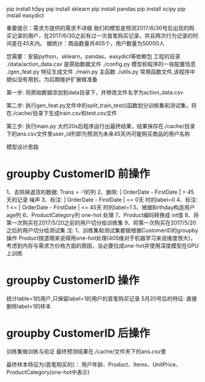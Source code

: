 pip install h5py
pip install sklearn
pip install pandas
pip install scipy
pip install easydict

重要提示：需求方提供的需求不详细
我们的模型是预测2017/6/30号后出现的购买记录的用户，在2017/6/30之前有过一次首笔购买记录，并且两次行为记录的时间差在45天内。
据统计：商品数量共405个，用户数量为50000人

您需要：安装python，sklearn，pandas，easydict等依赖包
工程的目录
./data/action_data.csv 是原始数据文件
./config.py  模型和程序的一些配置信息
./gen_feat.py 特征生成文件
./main.py 主函数
./utils.py 常用函数文件,该程序中貌似没有用到，为后期维护扩展做准备

第一步:
	将原始数据添加到data目录下，并修改文件名字为action_data.csv

第二步:
	执行gen_feat.py文件中的split_train_test()函数划分训练集和测试集，将在./cache/目录下生成train.csv和test.csv文件

第三步: 
	执行main.py 大约20s后程序运行出最终结果，结果保存在./cache/目录下的ans.csv文件里user_id列即为预测为未来45天内可能购买商品的用户名称


模型设计思路
# groupby CustomerID 前操作
1、去除掉退货的数据: Trans = -1的列
2、删除: | OrderDate - FirstDate | > 45天的记录 噪声
3、标注: | OrderDate - FirstDate | == 0天 时的label=0
4、标注: 1 <= | OrderDate - FirstDate | <= 45天 时的label=1
5、根据Birthday构造用户age列
6、ProductCategory列 one-hot 处理
7、Product编码转换成 int值
8、将第一次购买在2017/5/20之前的用户切分给训练集
9、将第一次购买在2017/5/20之后的用户切分给测试集
注: 
1、训练集和测试集都做根据CustomerID的groupby操作
Product按道理来说得用one-hot处理(405维对于机器学习来说维度很大)，考虑到内存与需求方价格方面的原因，没必要拉成one-hot并使用深度模型在GPU上训练

# groupby CustomerID 操作
统计lable=1的用户,只保留label=1的用户的首笔购买记录
5月20号后的特征: 直接删除label=1的样本

# groupby CustomerID 后操作
训练集做训练与验证
最终预测结果在./cache/文件夹下的ans.csv里


最终样本特征为(首笔购买的)： 用户年龄、Product、Items、UnitPrice、ProductCategory(one-hot中表示)






















